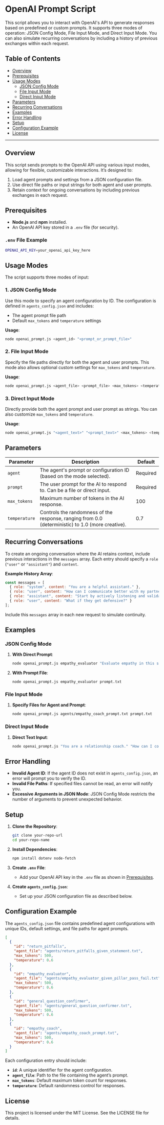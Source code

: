 
# OpenAI Prompt Script

This script allows you to interact with OpenAI's API to generate responses based on predefined or custom prompts. It supports three modes of operation: JSON Config Mode, File Input Mode, and Direct Input Mode. You can also simulate recurring conversations by including a history of previous exchanges within each request.

## Table of Contents

- [Overview](#overview)
- [Prerequisites](#prerequisites)
- [Usage Modes](#usage-modes)
  - [JSON Config Mode](#json-config-mode)
  - [File Input Mode](#file-input-mode)
  - [Direct Input Mode](#direct-input-mode)
- [Parameters](#parameters)
- [Recurring Conversations](#recurring-conversations)
- [Examples](#examples)
- [Error Handling](#error-handling)
- [Setup](#setup)
- [Configuration Example](#configuration-example)
- [License](#license)

---

## Overview

This script sends prompts to the OpenAI API using various input modes, allowing for flexible, customizable interactions. It’s designed to:
1. Load agent prompts and settings from a JSON configuration file.
2. Use direct file paths or input strings for both agent and user prompts.
3. Retain context for ongoing conversations by including previous exchanges in each request.

## Prerequisites

- **Node.js** and **npm** installed.
- An OpenAI API key stored in a `.env` file (for security).

### `.env` File Example
```bash
OPENAI_API_KEY=your_openai_api_key_here
```

## Usage Modes

The script supports three modes of input:

### 1. JSON Config Mode
Use this mode to specify an agent configuration by ID. The configuration is defined in `agents_config.json` and includes:
- The agent prompt file path
- Default `max_tokens` and `temperature` settings

**Usage**:
```bash
node openai_prompt.js <agent_id> "<prompt_or_prompt_file>"
```

### 2. File Input Mode
Specify the file paths directly for both the agent and user prompts. This mode also allows optional custom settings for `max_tokens` and `temperature`.

**Usage**:
```bash
node openai_prompt.js <agent_file> <prompt_file> <max_tokens> <temperature>
```

### 3. Direct Input Mode
Directly provide both the agent prompt and user prompt as strings. You can also customize `max_tokens` and `temperature`.

**Usage**:
```bash
node openai_prompt.js "<agent_text>" "<prompt_text>" <max_tokens> <temperature>
```

## Parameters

| Parameter       | Description                                                                                               | Default    |
|-----------------|-----------------------------------------------------------------------------------------------------------|------------|
| `agent`         | The agent's prompt or configuration ID (based on the mode selected).                                      | Required   |
| `prompt`        | The user prompt for the AI to respond to. Can be a file or direct input.                                  | Required   |
| `max_tokens`    | Maximum number of tokens in the AI response.                                                              | 100        |
| `temperature`   | Controls the randomness of the response, ranging from 0.0 (deterministic) to 1.0 (more creative).         | 0.7        |

## Recurring Conversations

To create an ongoing conversation where the AI retains context, include previous interactions in the `messages` array. Each entry should specify a `role` (`"user"` or `"assistant"`) and `content`.

**Example History Array**:
```javascript
const messages = [
  { role: "system", content: "You are a helpful assistant." },
  { role: "user", content: "How can I communicate better with my partner?" },
  { role: "assistant", content: "Start by actively listening and validating their feelings." },
  { role: "user", content: "What if they get defensive?" }
];
```

Include this `messages` array in each new request to simulate continuity.

## Examples

### JSON Config Mode

1. **With Direct Prompt**:
   ```bash
   node openai_prompt.js empathy_evaluator "Evaluate empathy in this statement."
   ```

2. **With Prompt File**:
   ```bash
   node openai_prompt.js empathy_evaluator prompt.txt
   ```

### File Input Mode

1. **Specify Files for Agent and Prompt**:
   ```bash
   node openai_prompt.js agents/empathy_coach_prompt.txt prompt.txt
   ```

### Direct Input Mode

1. **Direct Text Input**:
   ```bash
   node openai_prompt.js "You are a relationship coach." "How can I communicate better with my partner?" 200 0.5
   ```

## Error Handling

- **Invalid Agent ID**: If the agent ID does not exist in `agents_config.json`, an error will prompt you to verify the ID.
- **Invalid File Paths**: If specified files cannot be read, an error will notify you.
- **Excessive Arguments in JSON Mode**: JSON Config Mode restricts the number of arguments to prevent unexpected behavior.

## Setup

1. **Clone the Repository**:
   ```bash
   git clone your-repo-url
   cd your-repo-name
   ```

2. **Install Dependencies**:
   ```bash
   npm install dotenv node-fetch
   ```

3. **Create `.env` File**:
   - Add your OpenAI API key in the `.env` file as shown in [Prerequisites](#prerequisites).

4. **Create `agents_config.json`**:
   - Set up your JSON configuration file as described below.

## Configuration Example

The `agents_config.json` file contains predefined agent configurations with unique IDs, default settings, and file paths for agent prompts.

```json
[
  {
    "id": "return_pitfalls",
    "agent_file": "agents/return_pitfalls_given_statement.txt",
    "max_tokens": 500,
    "temperature": 0.6
  },
  {
    "id": "empathy_evaluator",
    "agent_file": "agents/empathy_evaluator_given_pillar_pass_fail.txt",
    "max_tokens": 500,
    "temperature": 0.6
  },
  {
    "id": "general_question_confirmer",
    "agent_file": "agents/general_question_confirmer.txt",
    "max_tokens": 500,
    "temperature": 0.6
  },
  {
    "id": "empathy_coach",
    "agent_file": "agents/empathy_coach_prompt.txt",
    "max_tokens": 500,
    "temperature": 0.6
  }
]
```

Each configuration entry should include:
- **`id`**: A unique identifier for the agent configuration.
- **`agent_file`**: Path to the file containing the agent’s prompt.
- **`max_tokens`**: Default maximum token count for responses.
- **`temperature`**: Default randomness control for responses.

## License

This project is licensed under the MIT License. See the LICENSE file for details.
